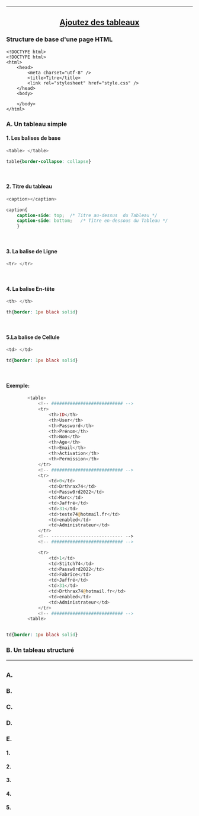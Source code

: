 ---------------------------------------------------------------------------------------------------------------------------------------------------------------
## <p align='center'> [Ajoutez des tableaux](https://openclassrooms.com/fr/courses/1603881-apprenez-a-creer-votre-site-web-avec-html5-et-css3/1606851-ajoutez-des-tableaux)</p>


### Structure de base d'une page HTML
```
<!DOCTYPE html>
<!DOCTYPE html>
<html>
	<head>
		<meta charset="utf-8" />
		<title>Titre</title>
		<link rel="stylesheet" href="style.css" />
	</head>
	<body>

	</body>
</html>
```


### A. Un tableau simple



#### 1. Les balises de base
```php
<table> </table>
```
```css
table{border-collapse: collapse}
```

<br />

#### 2. Titre du tableau
```php
<caption></caption>
```
```css
caption{
	caption-side: top;	/* Titre au-dessus  du Tableau */
	caption-side: bottom;	/* Titre en-dessous du Tableau */
	}
```

<br />

#### 3. La balise de Ligne
```php
<tr> </tr>
```

<br />

#### 4. La balise En-tête
```php
<th> </th>
```
```css
th{border: 1px black solid}
```

<br />

#### 5.La balise de Cellule
```php
<td> </td>
```
```css
td{border: 1px black solid}
```

<br />


#### Exemple:
```php
		<table>
			<!-- ########################### -->
			<tr>
				<th>ID</th>
				<th>User</th>
				<th>Password</th>
				<th>Prénom</th>
				<th>Nom</th>
				<th>Age</th>
				<th>Email</th>
				<th>Activation</th>
				<th>Permission</th>
			</tr>
			<!-- ########################### -->
			<tr>
				<td>0</td>
				<td>Drthrax74</td>
				<td>Passw0rd2022</td>
				<td>Marc</td>
				<td>Jaffré</td>
				<td>31</td>
				<td>teste74@hotmail.fr</td>
				<td>enabled</td>
				<td>Administrateur</td>
			</tr>
			<!-- --------------------------- -->
			<!-- ########################### -->

			<tr>
				<td>1</td>
				<td>Stitch74</td>
				<td>Passw0rd2022</td>
				<td>Fabrice</td>
				<td>Jaffré</td>
				<td>31</td>
				<td>Drthrax74@hotmail.fr</td>
				<td>enabled</td>
				<td>Administrateur</td>
			</tr>
			<!-- ########################### -->
		<table>
```

```css

td{border: 1px black solid}

```





### B. Un tableau structuré
---------------------------------------------------------------------------------------------------------------------------------------------------------------
## <p align='center'> []()</p>

### A.
### B.
### C.
### D.
### E.


#### 1.
#### 2.
#### 3.
#### 4.
#### 5.

```
```
